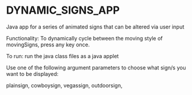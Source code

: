 # DYNAMIC_SIGNS_APP
Java app for a series of animated signs that can be altered via user input

Functionality: To dynamically cycle between the moving style of movingSigns, press any key once.

To run: run the java class files as a java applet

Use one of the following argument parameters to choose what sign/s you want to be displayed:

  plainsign,
  cowboysign,
  vegassign,
  outdoorsign,

